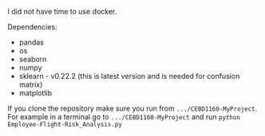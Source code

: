 I did not have time to use docker.

Dependencies:
* pandas
* os
* seaborn
* numpy
* sklearn - v0.22.2 (this is latest version and is needed for confusion matrix)
* matplotlib

If you clone the repository make sure you run from `.../CEBD1160-MyProject`. For example in a terminal
go to `.../CEBD1160-MyProject` and run `python Employee-Flight-Risk_Analysis.py`


